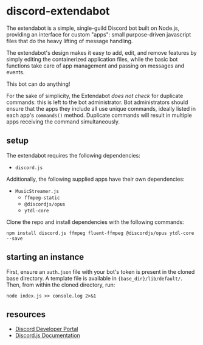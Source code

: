 # discord-extendabot
The extendabot is a simple, single-guild Discord bot built on Node.js, providing an interface for custom "apps": small purpose-driven javascript files that do the heavy lifting of message handling.  

The extendabot's design makes it easy to add, edit, and remove features by simply editing the containerized application files, while the basic bot functions take care of app management and passing on messages and events.  

This bot can do anything!  

For the sake of simplicity, the Extendabot *does not check* for duplicate commands: this is left to the bot administrator. Bot administrators should ensure that the apps they include all use unique commands, ideally listed in each app's `commands()` method. Duplicate commands will result in multiple apps receiving the command simultaneously.  

## setup
The extendabot requires the following dependencies:  
- `discord.js`

Additionally, the following supplied apps have their own dependencies:
- `MusicStreamer.js`
    - `ffmpeg-static`
    - `@discordjs/opus`
    - `ytdl-core`

Clone the repo and install dependencies with the following commands:  
```
npm install discord.js ffmpeg fluent-ffmpeg @discordjs/opus ytdl-core --save
```

## starting an instance
First, ensure an `auth.json` file with your bot's token is present in the cloned base directory. A template file is available in `{base_dir}/lib/default/`.
Then, from within the cloned directory, run:
```
node index.js >> console.log 2>&1
```

## resources
- [Discord Developer Portal](https://discord.com/developers/applications)  
- [Discord.js Documentation](https://discord.js.org/#/docs/main/stable/general/welcome)